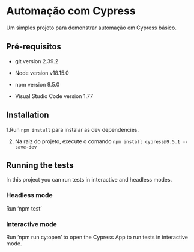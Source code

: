 
# Automação com Cypress

Um simples projeto para demonstrar automação em Cypress básico.

## Pré-requisitos

- git version 2.39.2

- Node version v18.15.0

- npm version 9.5.0

- Visual Studio Code version 1.77 

## Installation

1.Run `npm install` para instalar as dev dependencies.

2. Na raiz do projeto, execute o comando `npm install cypress@9.5.1 --save-dev`

## Running the tests

In this project you can run tests in interactive and headless modes.

### Headless mode

Run ‘npm test’

### Interactive mode

Run ‘npm run cy:open’ to open the Cypress App to run tests in interactive mode.
